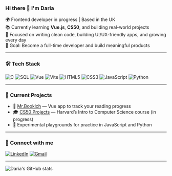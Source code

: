 ### Hi there 👋 I'm Daria

🌍 Frontend developer in progress | Based in the UK  
📚 Currently learning **Vue.js**, **CS50**, and building real-world projects  
🌱 Focused on writing clean code, building UI/UX-friendly apps, and growing every day  
🎯 Goal: Become a full-time developer and build meaningful products  

---

### 🛠️ Tech Stack

![C](https://img.shields.io/badge/-C-00599C?logo=c&logoColor=white&style=flat-square)
![SQL](https://img.shields.io/badge/-SQL-4479A1?logo=postgresql&logoColor=white&style=flat-square)
![Vue](https://img.shields.io/badge/-Vue-35495e?logo=vue.js&logoColor=4FC08D&style=flat-square)
![Vite](https://img.shields.io/badge/-Vite-646CFF?logo=vite&logoColor=white&style=flat-square)
![HTML5](https://img.shields.io/badge/-HTML5-E34F26?logo=html5&logoColor=white&style=flat-square)
![CSS3](https://img.shields.io/badge/-CSS3-1572B6?logo=css3&logoColor=white&style=flat-square)
![JavaScript](https://img.shields.io/badge/-JavaScript-F7DF1E?logo=javascript&logoColor=000&style=flat-square)
![Python](https://img.shields.io/badge/-Python-3776AB?logo=python&logoColor=white&style=flat-square)

---

### 📌 Current Projects

- 📖 [Mr.Bookich](https://github.com/DariaSK18/mr.bookich) — Vue app to track your reading progress
- 🎓 [CS50 Projects](https://github.com/DariaSK18/cs50) — Harvard’s Intro to Computer Science course (in progress)
- 🧪 Experimental playgrounds for practice in JavaScript and Python

---

### 🔗 Connect with me

[![LinkedIn](https://img.shields.io/badge/-LinkedIn-0077B5?logo=linkedin&logoColor=white&style=flat-square)](https://www.linkedin.com/in/daria-steblovska-00439b17a/)
[![Gmail](https://img.shields.io/badge/-Email-D14836?logo=gmail&logoColor=white&style=flat-square)](mailto:darias1896.96@gmail.com )

---

![Daria's GitHub stats](https://github-readme-stats.vercel.app/api?username=DariaSK18&show_icons=true&theme=vue-dark)

